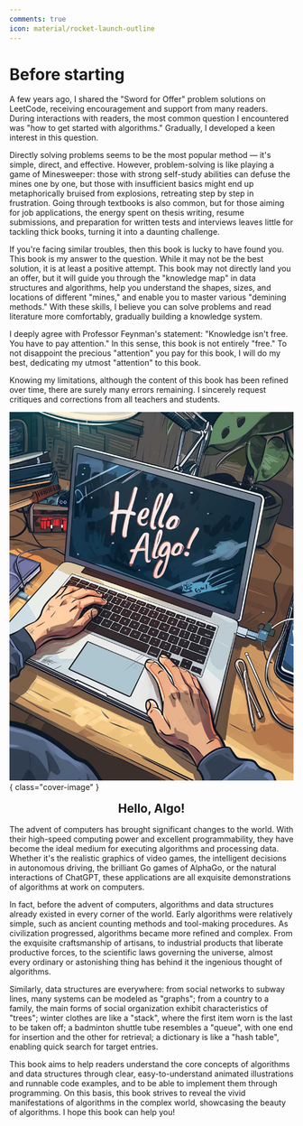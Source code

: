 ```yaml
---
comments: true
icon: material/rocket-launch-outline
---
```


# Before starting

A few years ago, I shared the "Sword for Offer" problem solutions on LeetCode, receiving encouragement and support from many readers. During interactions with readers, the most common question I encountered was "how to get started with algorithms." Gradually, I developed a keen interest in this question.

Directly solving problems seems to be the most popular method — it's simple, direct, and effective. However, problem-solving is like playing a game of Minesweeper: those with strong self-study abilities can defuse the mines one by one, but those with insufficient basics might end up metaphorically bruised from explosions, retreating step by step in frustration. Going through textbooks is also common, but for those aiming for job applications, the energy spent on thesis writing, resume submissions, and preparation for written tests and interviews leaves little for tackling thick books, turning it into a daunting challenge.

If you're facing similar troubles, then this book is lucky to have found you. This book is my answer to the question. While it may not be the best solution, it is at least a positive attempt. This book may not directly land you an offer, but it will guide you through the "knowledge map" in data structures and algorithms, help you understand the shapes, sizes, and locations of different "mines," and enable you to master various "demining methods." With these skills, I believe you can solve problems and read literature more comfortably, gradually building a knowledge system.

I deeply agree with Professor Feynman's statement: "Knowledge isn't free. You have to pay attention." In this sense, this book is not entirely "free." To not disappoint the precious "attention" you pay for this book, I will do my best, dedicating my utmost "attention" to this book.

Knowing my limitations, although the content of this book has been refined over time, there are surely many errors remaining. I sincerely request critiques and corrections from all teachers and students.

![Hello Algo](../assets/covers/chapter_hello_algo.jpg){ class="cover-image" }

<div style="text-align: center;">
    <h2 style="margin-top: 0.8em; margin-bottom: 0.8em;">Hello, Algo!</h2>
</div>

The advent of computers has brought significant changes to the world. With their high-speed computing power and excellent programmability, they have become the ideal medium for executing algorithms and processing data. Whether it's the realistic graphics of video games, the intelligent decisions in autonomous driving, the brilliant Go games of AlphaGo, or the natural interactions of ChatGPT, these applications are all exquisite demonstrations of algorithms at work on computers.

In fact, before the advent of computers, algorithms and data structures already existed in every corner of the world. Early algorithms were relatively simple, such as ancient counting methods and tool-making procedures. As civilization progressed, algorithms became more refined and complex. From the exquisite craftsmanship of artisans, to industrial products that liberate productive forces, to the scientific laws governing the universe, almost every ordinary or astonishing thing has behind it the ingenious thought of algorithms.

Similarly, data structures are everywhere: from social networks to subway lines, many systems can be modeled as "graphs"; from a country to a family, the main forms of social organization exhibit characteristics of "trees"; winter clothes are like a "stack", where the first item worn is the last to be taken off; a badminton shuttle tube resembles a "queue", with one end for insertion and the other for retrieval; a dictionary is like a "hash table", enabling quick search for target entries.

This book aims to help readers understand the core concepts of algorithms and data structures through clear, easy-to-understand animated illustrations and runnable code examples, and to be able to implement them through programming. On this basis, this book strives to reveal the vivid manifestations of algorithms in the complex world, showcasing the beauty of algorithms. I hope this book can help you!

